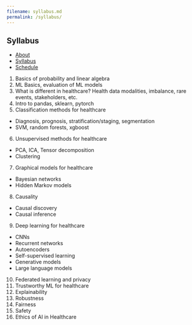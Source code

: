 ```yaml
---
filename: syllabus.md
permalink: /syllabus/
--- 
```

## Syllabus

- [About](/ml4health-umn/)
- [Syllabus](/ml4health-umn/syllabus/)
- [Schedule](/ml4health-umn/schedule/)

1. Basics of probability and linear algebra
2. ML Basics, evaluation of ML models
3. What is different in healthcare? Health data modalities, imbalance, rare events, stakeholders, etc.
4. Intro to pandas, sklearn, pytorch
5. Classification methods for healthcare
* Diagnosis, prognosis, stratification/staging, segmentation
* SVM, random forests, xgboost
6. Unsupervised methods for healthcare
* PCA, ICA, Tensor decomposition
* Clustering
7. Graphical models for healthcare
* Bayesian networks
* Hidden Markov models
8. Causality
* Causal discovery
* Causal inference
9. Deep learning for healthcare
* CNNs
* Recurrent networks
* Autoencoders
* Self-supervised learning
* Generative models
* Large language models
10. Federated learning and privacy
11. Trustworthy ML for healthcare
12. Explainability
13. Robustness
14. Fairness
15. Safety
16. Ethics of AI in Healthcare
